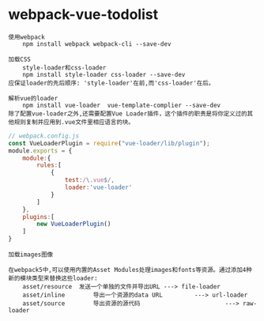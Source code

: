 # webpack-vue-todolist

	使用webpack
		npm install webpack webpack-cli --save-dev
		
	加载CSS
		style-loader和css-loader
		npm install style-loader css-loader --save-dev 
	应保证loader的先后顺序: 'style-loader'在前,而'css-loader'在后。
	
	解析vue的loader
		npm install vue-loader	vue-template-complier --save-dev
	除了配置vue-loader之外,还需要配置Vue Loader插件，这个插件的职责是将你定义过的其他规则复制并应用到.vue文件里相应语言的块。
```js
// webpack.config.js
const VueLoaderPlugin = require("vue-loader/lib/plugin");
module.exports = {
	module:{
		rules:[
			{
				test:/\.vue$/,
				loader:'vue-loader'
			}
		]
	},
	plugins:[
		new VueLoaderPlugin()
	]
}
```
	加载images图像
	
	在webpack5中,可以使用内置的Asset Modules处理images和fonts等资源。通过添加4种新的模块类型来替换这些loader:
		asset/resource	发送一个单独的文件并导出URL ---> file-loader
		asset/inline		导出一个资源的data URL			---> url-loader
		asset/source		导出资源的源代码						---> raw-loader
